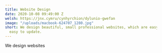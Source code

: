 ```yaml
---
title: Website Design
date: 2020-10-08 09:49:00 Z
welsh: https://jnx.cymru/cynhyrchion/dylunio-gwefan
image: "/uploads/macbook-624707_1280.jpg"
short: We design beautiful, small professional websites, which are easy to use, and
  easy to update.
---
```


We design websites